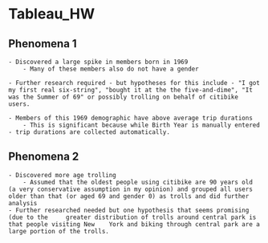 # Tableau_HW

## Phenomena 1

    - Discovered a large spike in members born in 1969
        - Many of these members also do not have a gender

    - Further research required - but hypotheses for this include - "I got my first real six-string", "bought it at the the five-and-dime", "It was the Summer of 69" or possibly trolling on behalf of citibike users.

    - Members of this 1969 demographic have above average trip durations
        - This is significant because while Birth Year is manually entered - trip durations are collected automatically.

## Phenomena 2

    - Discovered more age trolling
        - Assumed that the oldest people using citibike are 90 years old (a very conservative assumption in my opinion) and grouped all users older than that (or aged 69 and gender 0) as trolls and did further analysis
    - Further researched needed but one hypothesis that seems promising (due to the     greater distribution of trolls around central park is that people visiting New    York and biking through central park are a large portion of the trolls.

